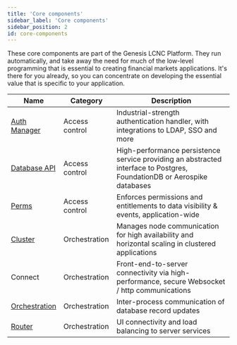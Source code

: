 ```yaml
---
title: 'Core components'
sidebar_label: 'Core components'
sidebar_position: 2
id: core-components
---
```


These core components are part of the Genesis LCNC Platform. They run automatically, and take away the need for much of the low-level programming that is essential to creating financial markets applications. It's there for you already, so you can concentrate on developing the essential value that is specific to your application.

| Name                                                                                                         | Category       | Description                                                                                                             |
|--------------------------------------------------------------------------------------------------------------|----------------|-------------------------------------------------------------------------------------------------------------------------|
| [Auth Manager](/creating-applications/defining-your-application/access-control/authentic-over/)              | Access control | Industrial-strength authentication handler, with integrations to LDAP, SSO and more                                     |
| [Database API](/reference/developer/api/database/overview/)                                                  | Access control | High-performance persistence service providing an abstracted interface to Postgres, FoundationDB or Aerospike databases |
| [Perms](/creating-applications/defining-your-application/access-control/authentic-over/#generic-permissions) | Access control | Enforces permissions and entitlements to data visibility & events, application-wide                                     |
| [Cluster](/managing-applications/operate/clustering/clusters/)                                               | Orchestration  | Manages node communication for high availability and horizontal scaling in clustered applications                       |
| Connect                                                                                                      | Orchestration  | Front-end-to-server connectivity via high-performance, secure Websocket / http communications                           |
| [Orchestration](/managing-applications/operate/inter-process-messages/internal-messaging/)                   | Orchestration  | Inter-process communication of database record updates                                                                  |
| [Router](/creating-applications/configure-runtime/genesis-router/)                                           | Orchestration  | UI connectivity and load balancing to server services                                                                   |
